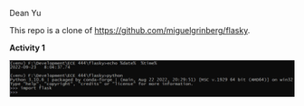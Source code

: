 Dean Yu

This repo is a clone of https://github.com/miguelgrinberg/flasky.

**Activity 1**

![](images/Activity1.png)
